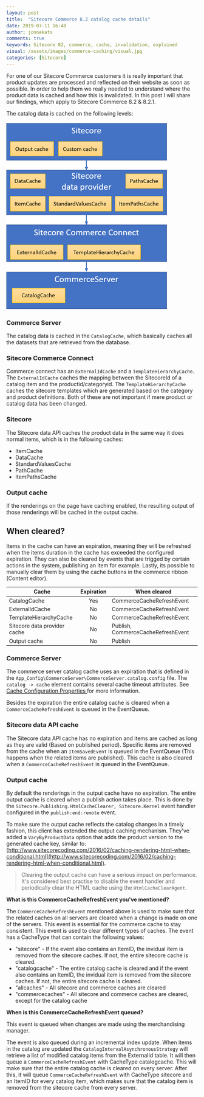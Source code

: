 ```yaml
---
layout: post
title:  "Sitecore Commerce 8.2 catalog cache details"
date: 2019-07-11 16:48
author: jonnekats
comments: true
keywords: Sitecore 82, commerce, cache, invalidation, explained
visual: /assets/images/commerce-caching/visual.jpg
categories: [Sitecore]
---
```

For one of our Sitecore Commerce customers it is really important that product updates are processed and reflected on their website as soon as possible. In order to help them we really needed to understand where the product data is cached and how this is invalidated. In this post I will share our findings, which apply to Sitecore Commerce 8.2 & 8.2.1.

The catalog data is cached on the following levels:

![Caching layers](/assets/images/commerce-caching/cachinglayers.gif)

### Commerce Server
The catalog data is cached in the `CatalogCache`, which basically caches all the datasets that are retrieved from the database.  

### Sitecore Commerce Connect
Commerce connect has an `ExternalIdCache` and a `TemplateHierarchyCache`. The `ExternalIdCache` caches the mapping between the SitecoreId of a catalog item and the productid/categoryid. The `TemplateHierarchyCache` caches the sitecore templates which are generated based on the category and product definitions. Both of these are not important if mere product or catalog data has been changed.

### Sitecore
The Sitecore data API caches the product data in the same way it does normal items, which is in the following caches:

- ItemCache
- DataCache
- StandardValuesCache
- PathCache
- ItemPathsCache

### Output cache
If the renderings on the page have caching enabled, the resulting output of those renderings will be cached in the output cache. 

## When cleared?
Items in the cache can have an expiration, meaning they will be refreshed when the items duration in the cache has exceeded the configured expiration. They can also be cleared by events that are trigged by certain actions in the system, publishing an item for example. Lastly, its possible to manually clear them by using the cache buttons in the commerce ribbon (Content editor). 

| Cache | Expiration | When cleared |
| -------------|:-------------:|-----------|
| CatalogCache | Yes | CommerceCacheRefreshEvent |
| ExternalIdCache | No | CommerceCacheRefreshEvent |
| TemplateHierarchyCache | No | CommerceCacheRefreshEvent |
| Sitecore data provider cache | No | Publish, CommerceCacheRefreshEvent |
| Output cache | No | Publish |

### Commerce Server
The commerce server catalog cache uses an expiration that is defined in the `App_Config\CommerceServer\CommerceServer.catalog.config` file. The `catalog -> cache` element contains several cache timeout attributes. See [Cache Configuration Properties ](https://docs.microsoft.com/en-us/previous-versions/commerce-server/aa144659(v=cs.90)) for more information.

Besides the expiration the entire catalog cache is cleared when a `CommerceCacheRefreshEvent` is queued in the EventQueue.  

### Sitecore data API cache
The Sitecore data API cache has no expiration and items are cached as long as they are valid (Based on published period). Specific items are removed from the cache when an `ItemSavedEvent` is queued in the EventQueue (This happens when the related items are published). This cache is also cleared when a `CommerceCacheRefreshEvent` is queued in the EventQueue.  

### Output cache
By default the renderings in the output cache have no expiration. The entire output cache is cleared when a publish action takes place. This is done by the `Sitecore.Publishing.HtmlCacheClearer, Sitecore.Kernel` event handler configured in the `publish:end:remote` event. 

To make sure the output cache reflects the catalog changes in a timely fashion, this client has extended the output caching mechanism. They've added a `VaryByProductData` option that adds the product version to the generated cache key, similar to: [http://www.sitecorecoding.com/2016/02/caching-rendering-html-when-conditional.html](http://www.sitecorecoding.com/2016/02/caching-rendering-html-when-conditional.html).

> Clearing the output cache can have a serious impact on performance. It's considered best practise to disable the event handler and periodically clear the HTML cache using the `HtmlCacheClearAgent`.

**What is this CommerceCacheRefreshEvent you've mentioned?**

The `CommerceCacheRefreshEvent` mentioned above is used to make sure that the related caches on all servers are cleared when a change is made on one of the servers. This event is essential for the commerce cache to stay consistent. This event is used to clear different types of caches. The event has a CacheType that can contain the following values:

- "sitecore" - If the event also contains an ItemID, the invidual item is removed from the sitecore caches. If not, the entire sitecore cache is cleared. 
- "catalogcache" - The entire catalog cache is cleared and if the event also contains an ItemID, the invidual item is removed from the sitecore caches. If not, the entire sitecore cache is cleared. 
- "allcaches" - All sitecore and commerce caches are cleared
- "commercecaches" - All sitecore and commerce caches are cleared, except for the catalog cache

**When is this CommerceCacheRefreshEvent queued?**

This event is queued when changes are made using the merchandising manager. 

The event is also queued during an incremental index update. When items in the catalog are updated the `CatalogIntervalAsynchronousStrategy` will retrieve a list of modified catalog items from the ExternalId table. It will then queue a `CommerceCacheRefreshEvent` with CacheType catalogcache. This will make sure that the entire catalog cache is cleared on every server. After this, it will queue `CommerceCacheRefreshEvent` with CacheType sitecore and an ItemID for every catalog item, which makes sure that the catalog item is removed from the sitecore cache from every server. 